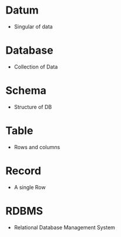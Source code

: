 # Datum
- Singular of data
# Database
- Collection of Data
# Schema
- Structure of DB
# Table
- Rows and columns
# Record
- A single Row
# RDBMS
- Relational Database Management System
